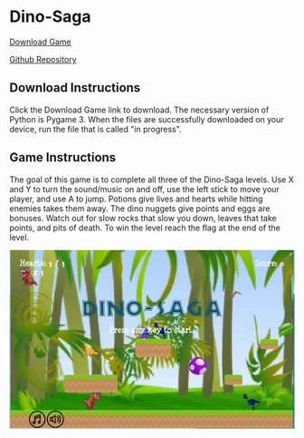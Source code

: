 # Dino-Saga

[Download Game](https://github.com/marcellababatunde/Dino-Saga/archive/master.zip)

[Github Repository](https://github.com/marcellababatunde/Dino-Saga)

## Download Instructions

Click the Download Game link to download. The necessary version of Python is Pygame 3. When the files are successfully downloaded on your device, run the file that is called "in progress".

## Game Instructions

The goal of this game is to complete all three of the Dino-Saga levels. Use X and Y to turn the sound/music on and off, use the left stick to move your player, and use A to jump. Potions give lives and hearts while hitting enemies takes them away. The dino nuggets give points and eggs are bonuses. Watch out for slow rocks that slow you down, leaves that take points, and pits of death. To win the level reach the flag at the end of the level.

![Splash Screen](/dinosaga.PNG)

